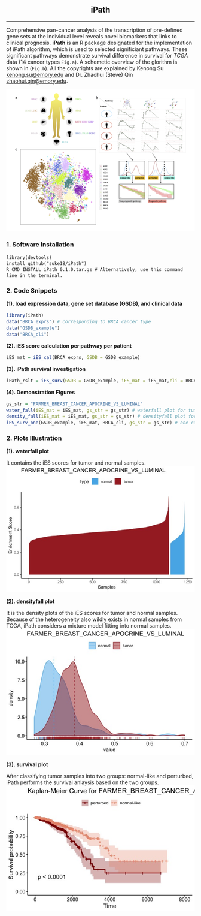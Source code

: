 <center> <h2> iPath </h2> </center>

-------------------
Comprehensive pan-cancer analysis of the transcription of pre-defined gene sets at the individual level reveals novel biomarkers that links to clinical prognosis. **iPath** is an R package designated for the implementation of iPath algorithm, which is used to selected significiant pathways. These significant pathways demonstrate survival difference in survival for *TCGA* data (14 cancer types `Fig.a`). A schemetic overview of the glorithm is shown in (`Fig.b`). All the copyrights are explained by Kenong Su <kenong.su@emory.edu> and Dr. Zhaohui (Steve) Qin <zhaohui.qin@emory.edu>.

![workflow](/assets/Fig.png)

### 1. Software Installation
```
library(devtools)
install_github("suke18/iPath")
R CMD INSTALL iPath_0.1.0.tar.gz # Alternatively, use this command line in the terminal.
```

### 2. Code Snippets
**(1). load expression data, gene set database (GSDB), and clinical data**
```r
library(iPath)
data("BRCA_exprs") # corresponding to BRCA cancer type
data("GSDB_example")
data("BRCA_cli")
```
**(2). iES score calculation per pathway per patient**
```r
iES_mat = iES_cal(BRCA_exprs, GSDB = GSDB_example)
```
**(3). iPath survival investigation**
```r
iPath_rslt = iES_surv(GSDB = GSDB_example, iES_mat = iES_mat,cli = BRCA_cli, qval=F)
```
**(4). Demonstration Figures**
```r
gs_str = "FARMER_BREAST_CANCER_APOCRINE_VS_LUMINAL"
water_fall(iES_mat = iES_mat, gs_str = gs_str) # waterfall plot for tumor and normal patients iES scores
density_fall(iES_mat = iES_mat, gs_str = gs_str) # densityfall plot for tumor and normal patients iES scores
iES_surv_one(GSDB_example, iES_mat, BRCA_cli, gs_str = gs_str) # one case of the survival analysis
```

### 2. Plots Illustration
**(1). waterfall plot**

It contains the iES scores for tumor and normal samples.
![waterfall](/assets/Waterfall.jpeg)

**(2). densityfall plot**

It is the density plots of the iES scores for tumor and normal samples. Because of the heterogeneity also wildly exists in normal samples from TCGA, iPath considers a mixture model fitting into normal samples.
![densityfall](/assets/densityfall.jpeg)

**(3). survival plot**

After classifying tumor samples into two groups: normal-like and perturbed, iPath performs the survival anlaysis based on the two groups.
![survivalone](/assets/Survival.jpeg)
